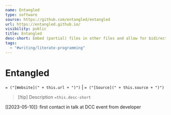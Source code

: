 ```yaml
---
name: Entangled
type: software
source: https://github.com/entangled/entangled
url: https://entangled.github.io/
visibility: public
title: Entangled
desc-short: Embed (partial) files in other files and allow for bidirectional editing. Also allows code execution in the spirit of [[literate_programming|literate programming]].
tags:
  - "#writing/literate-programming"
---
```

# Entangled

`= ("[Website](" + this.url + ")")` | `= ("[Source](" + this.source + ")")`

>[!tip] Description
> `=this.desc-short`

[[2023-05-10]]: first contact in talk at DCC event from developer
